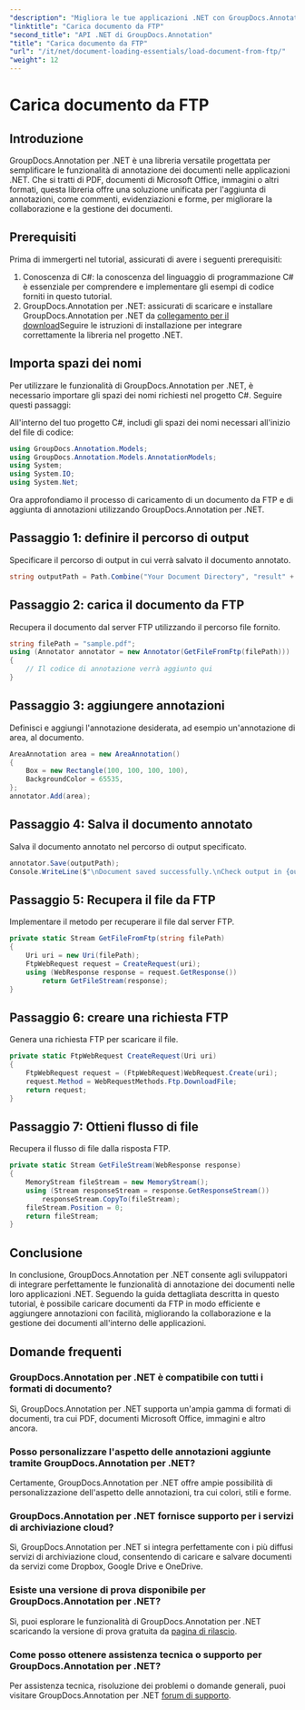 ```yaml
---
"description": "Migliora le tue applicazioni .NET con GroupDocs.Annotation per un'annotazione fluida dei documenti. Tutorial passo passo incluso."
"linktitle": "Carica documento da FTP"
"second_title": "API .NET di GroupDocs.Annotation"
"title": "Carica documento da FTP"
"url": "/it/net/document-loading-essentials/load-document-from-ftp/"
"weight": 12
---
```


# Carica documento da FTP

## Introduzione
GroupDocs.Annotation per .NET è una libreria versatile progettata per semplificare le funzionalità di annotazione dei documenti nelle applicazioni .NET. Che si tratti di PDF, documenti di Microsoft Office, immagini o altri formati, questa libreria offre una soluzione unificata per l'aggiunta di annotazioni, come commenti, evidenziazioni e forme, per migliorare la collaborazione e la gestione dei documenti.
## Prerequisiti
Prima di immergerti nel tutorial, assicurati di avere i seguenti prerequisiti:
1. Conoscenza di C#: la conoscenza del linguaggio di programmazione C# è essenziale per comprendere e implementare gli esempi di codice forniti in questo tutorial.
2. GroupDocs.Annotation per .NET: assicurati di scaricare e installare GroupDocs.Annotation per .NET da [collegamento per il download](https://releases.groupdocs.com/annotation/net/)Seguire le istruzioni di installazione per integrare correttamente la libreria nel progetto .NET.
## Importa spazi dei nomi
Per utilizzare le funzionalità di GroupDocs.Annotation per .NET, è necessario importare gli spazi dei nomi richiesti nel progetto C#. Seguire questi passaggi:

All'interno del tuo progetto C#, includi gli spazi dei nomi necessari all'inizio del file di codice:
```csharp
using GroupDocs.Annotation.Models;
using GroupDocs.Annotation.Models.AnnotationModels;
using System;
using System.IO;
using System.Net;
```

Ora approfondiamo il processo di caricamento di un documento da FTP e di aggiunta di annotazioni utilizzando GroupDocs.Annotation per .NET.
## Passaggio 1: definire il percorso di output
Specificare il percorso di output in cui verrà salvato il documento annotato.
```csharp
string outputPath = Path.Combine("Your Document Directory", "result" + Path.GetExtension("input.pdf"));
```
## Passaggio 2: carica il documento da FTP
Recupera il documento dal server FTP utilizzando il percorso file fornito.
```csharp
string filePath = "sample.pdf";
using (Annotator annotator = new Annotator(GetFileFromFtp(filePath)))
{
    // Il codice di annotazione verrà aggiunto qui
}
```
## Passaggio 3: aggiungere annotazioni
Definisci e aggiungi l'annotazione desiderata, ad esempio un'annotazione di area, al documento.
```csharp
AreaAnnotation area = new AreaAnnotation()
{
    Box = new Rectangle(100, 100, 100, 100),
    BackgroundColor = 65535,
};
annotator.Add(area);
```
## Passaggio 4: Salva il documento annotato
Salva il documento annotato nel percorso di output specificato.
```csharp
annotator.Save(outputPath);
Console.WriteLine($"\nDocument saved successfully.\nCheck output in {outputPath}.");
```
## Passaggio 5: Recupera il file da FTP
Implementare il metodo per recuperare il file dal server FTP.
```csharp
private static Stream GetFileFromFtp(string filePath)
{
    Uri uri = new Uri(filePath);
    FtpWebRequest request = CreateRequest(uri);
    using (WebResponse response = request.GetResponse())
        return GetFileStream(response);
}
```
## Passaggio 6: creare una richiesta FTP
Genera una richiesta FTP per scaricare il file.
```csharp
private static FtpWebRequest CreateRequest(Uri uri)
{
    FtpWebRequest request = (FtpWebRequest)WebRequest.Create(uri);
    request.Method = WebRequestMethods.Ftp.DownloadFile;
    return request;
}
```
## Passaggio 7: Ottieni flusso di file
Recupera il flusso di file dalla risposta FTP.
```csharp
private static Stream GetFileStream(WebResponse response)
{
    MemoryStream fileStream = new MemoryStream();
    using (Stream responseStream = response.GetResponseStream())
        responseStream.CopyTo(fileStream);
    fileStream.Position = 0;
    return fileStream;
}
```
## Conclusione
In conclusione, GroupDocs.Annotation per .NET consente agli sviluppatori di integrare perfettamente le funzionalità di annotazione dei documenti nelle loro applicazioni .NET. Seguendo la guida dettagliata descritta in questo tutorial, è possibile caricare documenti da FTP in modo efficiente e aggiungere annotazioni con facilità, migliorando la collaborazione e la gestione dei documenti all'interno delle applicazioni.
## Domande frequenti
### GroupDocs.Annotation per .NET è compatibile con tutti i formati di documento?
Sì, GroupDocs.Annotation per .NET supporta un'ampia gamma di formati di documenti, tra cui PDF, documenti Microsoft Office, immagini e altro ancora.
### Posso personalizzare l'aspetto delle annotazioni aggiunte tramite GroupDocs.Annotation per .NET?
Certamente, GroupDocs.Annotation per .NET offre ampie possibilità di personalizzazione dell'aspetto delle annotazioni, tra cui colori, stili e forme.
### GroupDocs.Annotation per .NET fornisce supporto per i servizi di archiviazione cloud?
Sì, GroupDocs.Annotation per .NET si integra perfettamente con i più diffusi servizi di archiviazione cloud, consentendo di caricare e salvare documenti da servizi come Dropbox, Google Drive e OneDrive.
### Esiste una versione di prova disponibile per GroupDocs.Annotation per .NET?
Sì, puoi esplorare le funzionalità di GroupDocs.Annotation per .NET scaricando la versione di prova gratuita da [pagina di rilascio](https://releases.groupdocs.com/).
### Come posso ottenere assistenza tecnica o supporto per GroupDocs.Annotation per .NET?
Per assistenza tecnica, risoluzione dei problemi o domande generali, puoi visitare GroupDocs.Annotation per .NET [forum di supporto](https://forum.groupdocs.com/c/annotation/10).